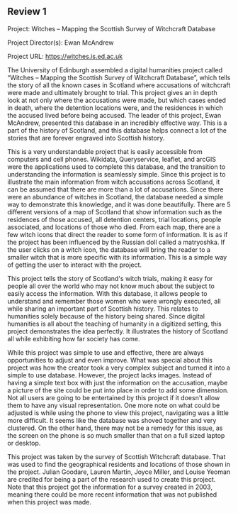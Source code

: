 ## Review 1
Project:
Witches – Mapping the Scottish Survey of Witchcraft Database

Project Director(s):
Ewan McAndrew

Project URL:
https://witches.is.ed.ac.uk

The University of Edinburgh assembled a digital humanities project called “Witches – Mapping the Scottish Survey of Witchcraft Database”, which tells the story of all the known cases in Scotland where accusations of witchcraft were made and ultimately brought to trial. This project gives an in depth look at not only where the accusations were made, but which cases ended in death, where the detention locations were, and the residences in which the accused lived before being accused. The leader of this project, Ewan McAndrew, presented this database in an incredibly effective way. This is a part of the history of Scotland, and this database helps connect a lot of the stories that are forever engraved into Scottish history. 

This is a very understandable project that is easily accessible from computers and cell phones. Wikidata, Queryservice, leaflet, and arcGIS were the applications used to complete this database, and the transition to understanding the information is seamlessly simple. Since this project is to illustrate the main information from witch accusations across Scotland, it can be assumed that there are more than a lot of accusations. Since there were an abundance of witches in Scotland, the database needed a simple way to demonstrate this knowledge, and it was done beautifully. There are 5 different versions of a map of Scotland that show information such as the residences of those accused, all detention centers, trial locations, people associated, and locations of those who died. From each map, there are a few witch icons that direct the reader to some form of information. It is as if the project has been influenced by the Russian doll called a matryoshka. If the user clicks on a witch icon, the database will bring the reader to a smaller witch that is more specific with its information. This is a simple way of getting the user to interact with the project.

This project tells the story of Scotland's witch trials, making it easy for people all over the world who may not know much about the subject to easily access the information. With this database, it allows people to understand and remember those women who were wrongly executed, all while sharing an important part of Scottish history. This relates to humanities solely because of the history being shared. Since digital humanities is all about the teaching of humanity in a digitized setting, this project demonstrates the idea perfectly. It illustrates the history of Scotland all while exhibiting how far society has come. 

While this project was simple to use and effective, there are always opportunities to adjust and even improve. What was special about this project was how the creator took a very complex subject and turned it into a simple to use database. However, the project lacks images. Instead of having a simple text box with just the information on the accusation, maybe a picture of the site could be put into place in order to add some dimension. Not all users are going to be entertained by this project if it doesn't allow them to have any visual representation. One more note on what could be adjusted is while using the phone to view this project, navigating was a little more difficult. It seems like the database was shoved together and very clustered. On the other hand, there may not be a remedy for this issue, as the screen on the phone is so much smaller than that on a full sized laptop or desktop. 

This project was taken by the survey of Scottish Witchcraft database. That was used to find the geographical residents and locations of those shown in the project. Julian Goodare, Lauren Martin, Joyce Miller, and Louise Yeoman are credited for being a part of the research used to create this project. Note that this project got the information for a survey created in 2003, meaning there could be more recent information that was not published when this project was made. 
